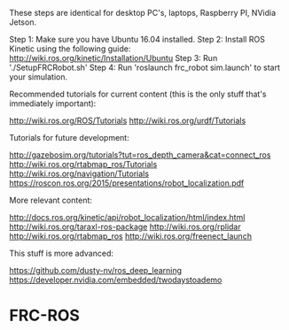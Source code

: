 These steps are identical for desktop PC's, laptops, Raspberry PI, NVidia Jetson.

Step 1: Make sure you have Ubuntu 16.04 installed.
Step 2: Install ROS Kinetic using the following guide: http://wiki.ros.org/kinetic/Installation/Ubuntu
Step 3: Run './SetupFRCRobot.sh'
Step 4: Run 'roslaunch frc_robot sim.launch' to start your simulation.





Recommended tutorials for current content (this is the only stuff that's immediately important):

http://wiki.ros.org/ROS/Tutorials
http://wiki.ros.org/urdf/Tutorials






Tutorials for future development:

http://gazebosim.org/tutorials?tut=ros_depth_camera&cat=connect_ros
http://wiki.ros.org/rtabmap_ros/Tutorials
http://wiki.ros.org/navigation/Tutorials
https://roscon.ros.org/2015/presentations/robot_localization.pdf


More relevant content:

http://docs.ros.org/kinetic/api/robot_localization/html/index.html
http://wiki.ros.org/taraxl-ros-package
http://wiki.ros.org/rplidar
http://wiki.ros.org/rtabmap_ros
http://wiki.ros.org/freenect_launch


This stuff is more advanced:

https://github.com/dusty-nv/ros_deep_learning
https://developer.nvidia.com/embedded/twodaystoademo

# FRC-ROS
